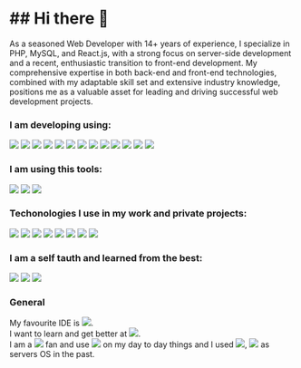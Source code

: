 <h1>## Hi there 👋</h1>

As a seasoned Web Developer with 14+ years of experience, I specialize in PHP, MySQL, and React.js, with a strong focus on server-side development and a recent, enthusiastic transition to front-end development. My comprehensive expertise in both back-end and front-end technologies, combined with my adaptable skill set and extensive industry knowledge, positions me as a valuable asset for leading and driving successful web development projects.

<h3>I am developing using:</h3>
<div style="display:gred">
<img src="https://img.shields.io/badge/React-20232A?style=for-the-badge&logo=react&logoColor=61DAFB" />
<img src="https://img.shields.io/badge/PHP-777BB4?style=for-the-badge&logo=php&logoColor=white" />
<img src="https://img.shields.io/badge/MySQL-005C84?style=for-the-badge&logo=mysql&logoColor=white" />
<img src="https://img.shields.io/badge/CSS3-1572B6?style=for-the-badge&logo=css3&logoColor=white" />
<img src="https://img.shields.io/badge/HTML5-E34F26?style=for-the-badge&logo=html5&logoColor=white" />
<img src="https://img.shields.io/badge/Drupal-0678BE?style=for-the-badge&logo=drupal&logoColor=white" />
<img src="https://img.shields.io/badge/JavaScript-323330?style=for-the-badge&logo=javascript&logoColor=F7DF1E" />
<img src="https://img.shields.io/badge/Bootstrap-563D7C?style=for-the-badge&logo=bootstrap&logoColor=white" />
<img src="https://img.shields.io/badge/MongoDB-4EA94B?style=for-the-badge&logo=mongodb&logoColor=white" />
<img src="https://img.shields.io/badge/Sass-CC6699?style=for-the-badge&logo=sass&logoColor=white" />
<img src="https://img.shields.io/badge/Express%20js-000000?style=for-the-badge&logo=express&logoColor=white" />
<img src="https://img.shields.io/badge/Node%20js-339933?style=for-the-badge&logo=nodedotjs&logoColor=white" />
<img src="https://img.shields.io/badge/Vue%20js-35495E?style=for-the-badge&logo=vuedotjs&logoColor=4FC08D" />
</div>

<h3>I am using this tools:</h3>
<img src="https://img.shields.io/badge/ChatGPT-74aa9c?style=for-the-badge&logo=openai&logoColor=white" />
<img src="https://img.shields.io/badge/Heroku-430098?style=for-the-badge&logo=heroku&logoColor=white" />
<img src="https://img.shields.io/badge/Postman-FF6C37?style=for-the-badge&logo=Postman&logoColor=white" />

<h3>Techonologies I use in my work and private projects:</h3>
<img src="https://img.shields.io/badge/Apache-D22128?style=for-the-badge&logo=Apache&logoColor=white" />
<img src="https://img.shields.io/badge/axios-671ddf?&style=for-the-badge&logo=axios&logoColor=white" />
<img src="https://img.shields.io/badge/JWT-000000?style=for-the-badge&logo=JSON%20web%20tokens&logoColor=white" />
<img src="https://img.shields.io/badge/next%20js-000000?style=for-the-badge&logo=nextdotjs&logoColor=white" />
<img src="https://img.shields.io/badge/npm-CB3837?style=for-the-badge&logo=npm&logoColor=white" />
<img src="https://img.shields.io/badge/react%20table-FF4154?style=for-the-badge&logo=react%20table&logoColor=white" />
<img src="https://img.shields.io/badge/React_Router-CA4245?style=for-the-badge&logo=react-router&logoColor=white" />
<img src="https://img.shields.io/badge/GIT-E44C30?style=for-the-badge&logo=git&logoColor=white" />

<h3>I am a self tauth and learned from the best:</h3>
<img src="https://img.shields.io/badge/W3Schools-04AA6D?style=for-the-badge&logo=W3Schools&logoColor=white" />
<img src="https://img.shields.io/badge/Coursera-0056D2?style=for-the-badge&logo=Coursera&logoColor=white" />
<img src="https://img.shields.io/badge/Udemy-EC5252?style=for-the-badge&logo=Udemy&logoColor=white" />

<h3>General</h3>
My favourite IDE is <img src="http://img.shields.io/badge/-PHPStorm-181717?style=for-the-badge&logo=phpstorm&logoColor=white" />.<br/>
I want to learn and get better at <img src="https://img.shields.io/badge/React_Native-20232A?style=for-the-badge&logo=react&logoColor=61DAFB" />.<br/>
I am a <img src="https://img.shields.io/badge/Linux-FCC624?style=for-the-badge&logo=linux&logoColor=black" /> fan and use <img src="https://img.shields.io/badge/Ubuntu-E95420?style=for-the-badge&logo=ubuntu&logoColor=white" /> on my day to day things and I used <img src="https://img.shields.io/badge/Cent%20OS-262577?style=for-the-badge&logo=CentOS&logoColor=white" />, <img src="https://img.shields.io/badge/Debian-A81D33?style=for-the-badge&logo=debian&logoColor=white" /> as servers OS in the past.<br/>


<!--
**kerroy/kerroy** is a ✨ _special_ ✨ repository because its `README.md` (this file) appears on your GitHub profile.

Here are some ideas to get you started:

- 🔭 I’m currently working on ...
- 🌱 I’m currently learning ...
- 👯 I’m looking to collaborate on ...
- 🤔 I’m looking for help with ...
- 💬 Ask me about ...
- 📫 How to reach me: ...
- 😄 Pronouns: ...
- ⚡ Fun fact: ...
-->
